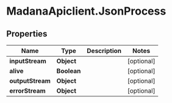 # MadanaApiclient.JsonProcess

## Properties

Name | Type | Description | Notes
------------ | ------------- | ------------- | -------------
**inputStream** | **Object** |  | [optional] 
**alive** | **Boolean** |  | [optional] 
**outputStream** | **Object** |  | [optional] 
**errorStream** | **Object** |  | [optional] 


